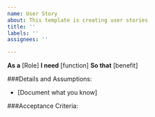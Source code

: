 ```yaml
---
name: User Story
about: This template is creating user stories
title: ''
labels: ''
assignees: ''

---
```


**As a** [Role]
**I need** [function]
**So that** [benefit]


###Details and Assumptions:
* [Document what you know]

###Acceptance Criteria:
